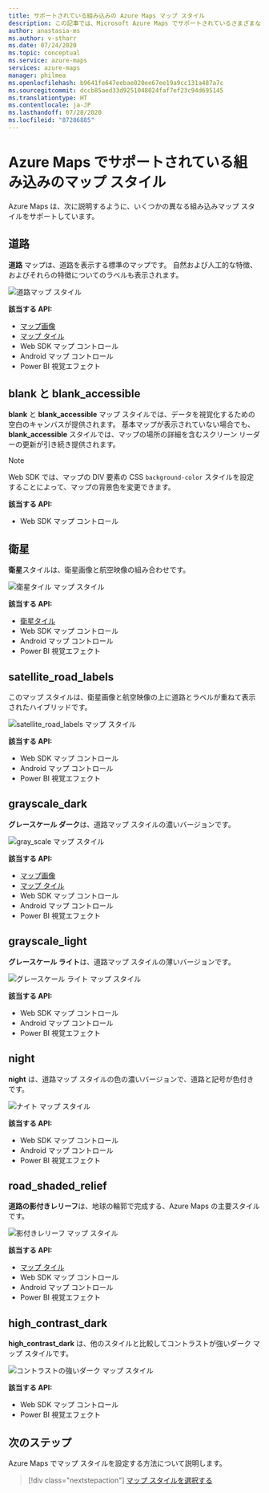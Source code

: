 ```yaml
---
title: サポートされている組み込みの Azure Maps マップ スタイル
description: この記事では、Microsoft Azure Maps でサポートされているさまざまな組み込みのマップ スタイルについて説明します。
author: anastasia-ms
ms.author: v-stharr
ms.date: 07/24/2020
ms.topic: conceptual
ms.service: azure-maps
services: azure-maps
manager: philmea
ms.openlocfilehash: b9641fe647eebae020ee67ee19a9cc131a487a7c
ms.sourcegitcommit: dccb85aed33d9251048024faf7ef23c94d695145
ms.translationtype: HT
ms.contentlocale: ja-JP
ms.lasthandoff: 07/28/2020
ms.locfileid: "87286885"
---
```

# <a name="azure-maps-supported-built-in-map-styles"></a>Azure Maps でサポートされている組み込みのマップ スタイル

Azure Maps は、次に説明するように、いくつかの異なる組み込みマップ スタイルをサポートしています。

## <a name="road"></a>道路

**道路** マップは、道路を表示する標準のマップです。 自然および人工的な特徴、およびそれらの特徴についてのラベルも表示されます。

![道路マップ スタイル](./media/supported-map-styles/road.png)

**該当する API:**

* [マップ画像](https://docs.microsoft.com/rest/api/maps/render/getmapimage)
* [マップ タイル](https://docs.microsoft.com/rest/api/maps/render/getmaptile)
* Web SDK マップ コントロール
* Android マップ コントロール
* Power BI 視覚エフェクト

## <a name="blank-and-blank_accessible"></a>blank と blank_accessible

**blank** と **blank_accessible** マップ スタイルでは、データを視覚化するための空白のキャンバスが提供されます。 基本マップが表示されていない場合でも、**blank_accessible** スタイルでは、マップの場所の詳細を含むスクリーン リーダーの更新が引き続き提供されます。

> [!Note]
> Web SDK では、マップの DIV 要素の CSS `background-color` スタイルを設定することによって、マップの背景色を変更できます。

**該当する API:**

* Web SDK マップ コントロール

## <a name="satellite"></a>衛星

**衛星**スタイルは、衛星画像と航空映像の組み合わせです。

![衛星タイル マップ スタイル](./media/supported-map-styles/satellite.png)

**該当する API:**

* [衛星タイル](https://docs.microsoft.com/rest/api/maps/render/getmapimagerytilepreview)
* Web SDK マップ コントロール
* Android マップ コントロール
* Power BI 視覚エフェクト

## <a name="satellite_road_labels"></a>satellite_road_labels

このマップ スタイルは、衛星画像と航空映像の上に道路とラベルが重ねて表示されたハイブリッドです。

![satellite_road_labels マップ スタイル](./media/supported-map-styles/satellite-road-labels.png)

**該当する API:**

* Web SDK マップ コントロール
* Android マップ コントロール
* Power BI 視覚エフェクト

## <a name="grayscale_dark"></a>grayscale_dark

**グレースケール ダーク**は、道路マップ スタイルの濃いバージョンです。

![gray_scale マップ スタイル](./media/supported-map-styles/grayscale-dark.png)

**該当する API:**

* [マップ画像](https://docs.microsoft.com/rest/api/maps/render/getmapimage)
* [マップ タイル](https://docs.microsoft.com/rest/api/maps/render/getmaptile)
* Web SDK マップ コントロール
* Android マップ コントロール
* Power BI 視覚エフェクト

## <a name="grayscale_light"></a>grayscale_light

**グレースケール ライト**は、道路マップ スタイルの薄いバージョンです。

![グレースケール ライト マップ スタイル](./media/supported-map-styles/grayscale-light.png)

**該当する API:**
* Web SDK マップ コントロール
* Android マップ コントロール
* Power BI 視覚エフェクト

## <a name="night"></a>night

**night** は、道路マップ スタイルの色の濃いバージョンで、道路と記号が色付きです。

![ナイト マップ スタイル](./media/supported-map-styles/night.png)

**該当する API:**

* Web SDK マップ コントロール
* Android マップ コントロール
* Power BI 視覚エフェクト

## <a name="road_shaded_relief"></a>road_shaded_relief

**道路の影付きレリーフ**は、地球の輪郭で完成する、Azure Maps の主要スタイルです。

![影付きレリーフ マップ スタイル](./media/supported-map-styles/shaded-relief.png)

**該当する API:**

* [マップ タイル](https://docs.microsoft.com/rest/api/maps/render/getmaptile)
* Web SDK マップ コントロール
* Android マップ コントロール
* Power BI 視覚エフェクト

## <a name="high_contrast_dark"></a>high_contrast_dark

**high_contrast_dark** は、他のスタイルと比較してコントラストが強いダーク マップ スタイルです。

![コントラストの強いダーク マップ スタイル](./media/supported-map-styles/high-contrast-dark.png)

**該当する API:**

* Web SDK マップ コントロール
* Power BI 視覚エフェクト

## <a name="next-steps"></a>次のステップ

Azure Maps でマップ スタイルを設定する方法について説明します。

> [!div class="nextstepaction"]
> [マップ スタイルを選択する](https://docs.microsoft.com/azure/azure-maps/choose-map-style)
